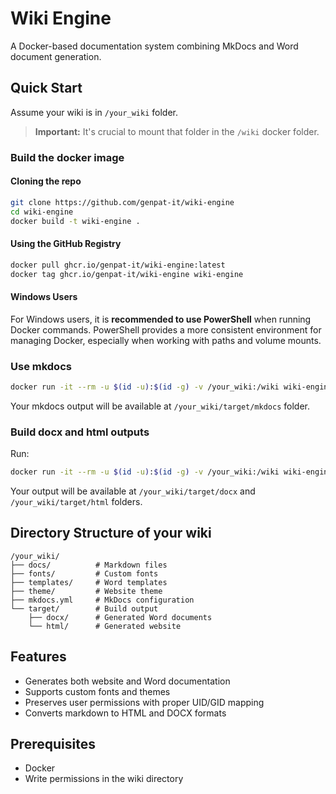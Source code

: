 # Wiki Engine

A Docker-based documentation system combining MkDocs and Word document generation.

## Quick Start

Assume your wiki is in `/your_wiki` folder.

> **Important:** It's crucial to mount that folder in the `/wiki` docker folder.

### Build the docker image

#### Cloning the repo

```bash
git clone https://github.com/genpat-it/wiki-engine
cd wiki-engine
docker build -t wiki-engine .
```

#### Using the GitHub Registry

```bash
docker pull ghcr.io/genpat-it/wiki-engine:latest
docker tag ghcr.io/genpat-it/wiki-engine wiki-engine
```

#### Windows Users

For Windows users, it is **recommended to use PowerShell** when running Docker commands. PowerShell provides a more consistent environment for managing Docker, especially when working with paths and volume mounts.

### Use mkdocs

```bash
docker run -it --rm -u $(id -u):$(id -g) -v /your_wiki:/wiki wiki-engine mkdocs build -f /wiki/mkdocs.yml --site-dir /wiki/target/mkdocs
```

Your mkdocs output will be available at `/your_wiki/target/mkdocs` folder.

### Build docx and html outputs

Run:
```bash
docker run -it --rm -u $(id -u):$(id -g) -v /your_wiki:/wiki wiki-engine build
```

Your output will be available at `/your_wiki/target/docx` and  `/your_wiki/target/html` folders.

## Directory Structure of your wiki

```
/your_wiki/
├── docs/          # Markdown files
├── fonts/         # Custom fonts
├── templates/     # Word templates
├── theme/         # Website theme
├── mkdocs.yml     # MkDocs configuration
└── target/        # Build output
    ├── docx/      # Generated Word documents
    └── html/      # Generated website
```

## Features

- Generates both website and Word documentation
- Supports custom fonts and themes
- Preserves user permissions with proper UID/GID mapping
- Converts markdown to HTML and DOCX formats
  
## Prerequisites

- Docker
- Write permissions in the wiki directory